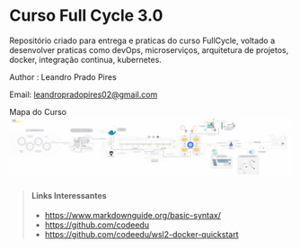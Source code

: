 # Curso Full Cycle 3.0

Repositório criado para entrega e praticas do curso FullCycle,  voltado a desenvolver praticas como devOps, microserviços, arquitetura de projetos, docker, integração continua, kubernetes.

Author : Leandro Prado Pires

Email: leandropradopires02@gmail.com

Mapa do Curso
![Mapa do curso](https://github.com/lpradopires/curso-fullcycle/blob/main/documentos/Mapa-fullcycle-novo.jpg)

> #### Links Interessantes
>
> - <https://www.markdownguide.org/basic-syntax/>
> - <https://github.com/codeedu>
> - <https://github.com/codeedu/wsl2-docker-quickstart>
